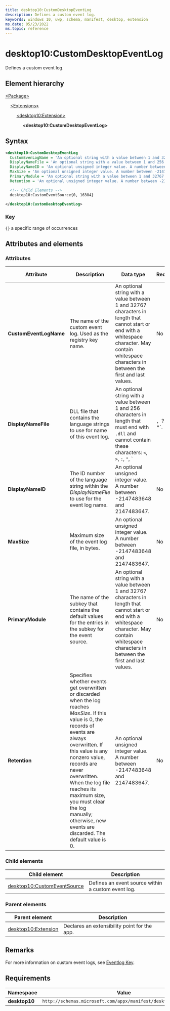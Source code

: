 ```yaml
---
title: desktop10:CustomDesktopEventLog
description: Defines a custom event log.
keywords: windows 10, uwp, schema, manifest, desktop, extension
ms.date: 05/23/2022
ms.topic: reference
---
```


# desktop10:CustomDesktopEventLog

Defines a custom event log.

## Element hierarchy

[\<Package\>](element-package.md)

&nbsp;&nbsp;&nbsp;&nbsp;[\<Extensions\>](element-1-extensions.md)

&nbsp;&nbsp;&nbsp;&nbsp; &nbsp;&nbsp;&nbsp;&nbsp;[\<desktop10:Extension\>](element-desktop10-extension.md)

&nbsp;&nbsp;&nbsp;&nbsp; &nbsp;&nbsp;&nbsp;&nbsp; &nbsp;&nbsp;&nbsp;&nbsp;**\<desktop10:CustomDesktopEventLog\>**

## Syntax

```xml
<desktop10:CustomDesktopEventLog
  CustomEvenLogName = 'An optional string with a value between 1 and 32767 characters in length that cannot start or end with a whitespace character. May contain whitespace characters in between the first and last values.'
  DisplayNameFile = 'An optional string with a value between 1 and 256 characters in length that must end with ".dll" and cannot contain these characters: <, >, :, ", |, ?, or *.'
  DisplayNameID = 'An optional unsigned integer value. A number between -2147483648 and 2147483647.'
  MaxSize = 'An optional unsigned integer value. A number between -2147483648 and 2147483647.'
  PrimaryModule = 'An optional string with a value between 1 and 32767 characters in length that cannot start or end with a whitespace character. May contain whitespace characters in between the first and last values.'
  Retention = 'An optional unsigned integer value. A number between -2147483648 and 2147483647.' >

  <!-- Child Elements -->
  desktop10:CustomEventSource{0, 16384}

</desktop10:CustomDesktopEventLog>
```

### Key

`{}` a specific range of occurrences

## Attributes and elements

### Attributes

| Attribute | Description | Data type | Required | Default value |
|-|-|-|-|-|
| **CustomEventLogName** | The name of the custom event log. Used as the registry key name. | An optional string with a value between 1 and 32767 characters in length that cannot start or end with a whitespace character. May contain whitespace characters in between the first and last values. | No |  |
| **DisplayNameFile** | DLL file that contains the language strings to use for name of this event log. | An optional string with a value between 1 and 256 characters in length that must end with `.dll` and cannot contain these characters: `<`, `>`, `:`, `"`, `|`, `?`, or `*`. | No |  |
| **DisplayNameID** | The ID number of the language string within the *DisplayNameFile* to use for the event log name. | An optional unsigned integer value. A number between -2147483648 and 2147483647. | No |  |
| **MaxSize** | Maximum size of the event log file, in bytes. | An optional unsigned integer value. A number between -2147483648 and 2147483647. | No |  |
| **PrimaryModule** | The name of the subkey that contains the default values for the entries in the subkey for the event source. | An optional string with a value between 1 and 32767 characters in length that cannot start or end with a whitespace character. May contain whitespace characters in between the first and last values. | No |  |
| **Retention** | Specifies whether events get overwritten or discarded when the log reaches *MaxSize*. If this value is 0, the records of events are always overwritten. If this value is any nonzero value, records are never overwritten. When the log file reaches its maximum size, you must clear the log manually; otherwise, new events are discarded. The default value is 0. | An optional unsigned integer value. A number between -2147483648 and 2147483647. | No |  |

### Child elements

| Child element | Description |
|-|-|
| [desktop10:CustomEventSource](element-desktop10-customeventsource.md) | Defines an event source within a custom event log. |

### Parent elements

| Parent element | Description |
|-|-|
| [desktop10:Extension](element-desktop10-extension.md) | Declares an extensibility point for the app. |

## Remarks

For more information on custom event logs, see [Eventlog Key](/windows/win32/eventlog/eventlog-key).

## Requirements

| Namespace | Value |
|-|-|
| **desktop10** | `http://schemas.microsoft.com/appx/manifest/desktop/windows10/10` |
